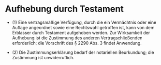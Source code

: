 # Aufhebung durch Testament

- (1) Eine vertragsmäßige Verfügung, durch die ein Vermächtnis oder eine Auflage angeordnet sowie eine Rechtswahl getroffen ist, kann von dem Erblasser durch Testament aufgehoben werden. Zur Wirksamkeit der Aufhebung ist die Zustimmung des anderen Vertragschließenden erforderlich; die Vorschrift des § 2290 Abs. 3 findet Anwendung.

- (2) Die Zustimmungserklärung bedarf der notariellen Beurkundung; die Zustimmung ist unwiderruflich.

